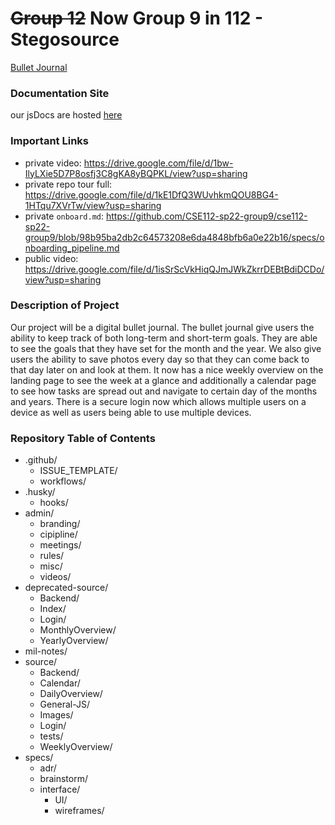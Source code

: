 # ~~Group 12~~ Now Group 9 in 112 - Stegosource

[Bullet Journal](https://cse112-sp22-group9.github.io/cse112-sp22-group9/)
### Documentation Site
our jsDocs are hosted [here](https://dustinlin.github.io/CSE112-sp22-group9-docs/)

### Important Links
- private video: https://drive.google.com/file/d/1bw-IlyLXie5D7P8osfj3C8gKA8yBQPKL/view?usp=sharing
- private repo tour full: https://drive.google.com/file/d/1kE1DfQ3WUvhkmQOU8BG4-1HTqu7XVrTw/view?usp=sharing
- private `onboard.md`: https://github.com/CSE112-sp22-group9/cse112-sp22-group9/blob/98b95ba2db2c64573208e6da4848bfb6a0e22b16/specs/onboarding_pipeline.md
- public video: https://drive.google.com/file/d/1isSrScVkHiqQJmJWkZkrrDEBtBdiDCDo/view?usp=sharing

### Description of Project

Our project will be a digital bullet journal. The bullet journal give users the ability to keep track of both long-term and short-term goals. They are able to see the goals that they have set for the month and the year. We also give users the ability to save photos every day so that they can come back to that day later on and look at them. It now has a nice weekly overview on the landing page to see the week at a glance and additionally a calendar page to see how tasks are spread out and navigate to certain day of the months and years. There is a secure login now which allows multiple users on a device as well as users being able to use multiple devices.

### Repository Table of Contents
- .github/
  - ISSUE_TEMPLATE/
  - workflows/
- .husky/
  - hooks/
- admin/
  - branding/
  - cipipline/
  - meetings/
  - rules/
  - misc/
  - videos/
- deprecated-source/
  - Backend/
  - Index/
  - Login/
  - MonthlyOverview/
  - YearlyOverview/
- mil-notes/
- source/
  - Backend/
  - Calendar/
  - DailyOverview/
  - General-JS/
  - Images/
  - Login/
  - tests/
  - WeeklyOverview/
- specs/
  - adr/
  - brainstorm/
  - interface/
    - UI/
    - wireframes/
